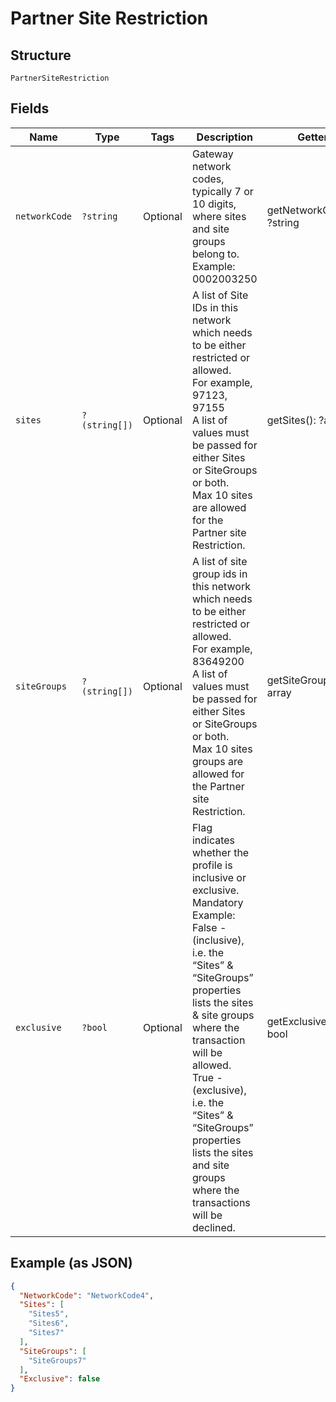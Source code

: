 
# Partner Site Restriction

## Structure

`PartnerSiteRestriction`

## Fields

| Name | Type | Tags | Description | Getter | Setter |
|  --- | --- | --- | --- | --- | --- |
| `networkCode` | `?string` | Optional | Gateway network codes, typically 7 or 10 digits, where sites and site groups belong to.<br>Example: 0002003250 | getNetworkCode(): ?string | setNetworkCode(?string networkCode): void |
| `sites` | `?(string[])` | Optional | A list of Site IDs in this network which needs to be either restricted or allowed.<br>For example, 97123, 97155<br>A list of values must be passed for either Sites or SiteGroups or both.<br>Max 10 sites are allowed for the Partner site Restriction. | getSites(): ?array | setSites(?array sites): void |
| `siteGroups` | `?(string[])` | Optional | A list of site group ids in this network which needs to be either restricted or allowed.<br>For example, 83649200<br>A list of values must be passed for either Sites or SiteGroups or both.<br>Max 10 sites groups are allowed for the Partner site Restriction. | getSiteGroups(): ?array | setSiteGroups(?array siteGroups): void |
| `exclusive` | `?bool` | Optional | Flag indicates whether the profile is inclusive or exclusive.<br>Mandatory<br>Example: False - (inclusive), i.e. the “Sites” & “SiteGroups” properties lists the sites & site groups where the transaction will be allowed.<br>True - (exclusive), i.e. the “Sites” & “SiteGroups” properties lists the sites and site groups where the transactions will be declined. | getExclusive(): ?bool | setExclusive(?bool exclusive): void |

## Example (as JSON)

```json
{
  "NetworkCode": "NetworkCode4",
  "Sites": [
    "Sites5",
    "Sites6",
    "Sites7"
  ],
  "SiteGroups": [
    "SiteGroups7"
  ],
  "Exclusive": false
}
```

